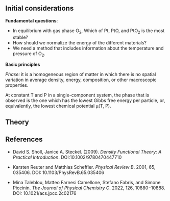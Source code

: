 ## Initial considerations

**Fundamental questions**:

- In equilibrium with gas phase O$`_2`$, Which of Pt, PtO, and PtO$`_2`$ is the most stable?
- How should we normalize the energy of the different materials?
- We need a method that includes information about the temperature and pressure of O$`_2`$. 

**Basic principles**

*Phase:* it is a homogeneous region of matter in which there is no spatial variation in average density, energy, composition, or other macroscopic properties.

At constant T and P in a single-component system, the phase that is observed is the one which has the lowest Gibbs free energy per particle, or, equivalently, the lowest chemical potential μ(T, P).

## Theory




## References
* David S. Sholl, Janice A. Steckel. (2009). *Density Functional Theory: A Practical Introduction*. DOI:10.1002/9780470447710

* Karsten Reuter and Matthias Scheffler. *Physical Review B*. 2001, 65, 035406. DOI: 10.1103/PhysRevB.65.035406

* Mina Taleblou, Matteo Farnesi Camellone, Stefano Fabris, and Simone Piccinin. *The Journal of Physical Chemistry C*. 2022, 126, 10880−10888. DOI: 10.1021/acs.jpcc.2c02176

